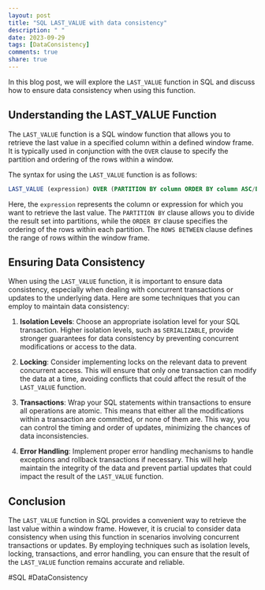 ```yaml
---
layout: post
title: "SQL LAST_VALUE with data consistency"
description: " "
date: 2023-09-29
tags: [DataConsistency]
comments: true
share: true
---
```


In this blog post, we will explore the `LAST_VALUE` function in SQL and discuss how to ensure data consistency when using this function.

## Understanding the LAST_VALUE Function

The `LAST_VALUE` function is a SQL window function that allows you to retrieve the last value in a specified column within a defined window frame. It is typically used in conjunction with the `OVER` clause to specify the partition and ordering of the rows within a window.

The syntax for using the `LAST_VALUE` function is as follows:

```sql
LAST_VALUE (expression) OVER (PARTITION BY column ORDER BY column ASC/DESC ROWS BETWEEN UNBOUNDED PRECEDING AND CURRENT ROW)
```

Here, the `expression` represents the column or expression for which you want to retrieve the last value. The `PARTITION BY` clause allows you to divide the result set into partitions, while the `ORDER BY` clause specifies the ordering of the rows within each partition. The `ROWS BETWEEN` clause defines the range of rows within the window frame.

## Ensuring Data Consistency

When using the `LAST_VALUE` function, it is important to ensure data consistency, especially when dealing with concurrent transactions or updates to the underlying data. Here are some techniques that you can employ to maintain data consistency:

1. **Isolation Levels**: Choose an appropriate isolation level for your SQL transaction. Higher isolation levels, such as `SERIALIZABLE`, provide stronger guarantees for data consistency by preventing concurrent modifications or access to the data.

2. **Locking**: Consider implementing locks on the relevant data to prevent concurrent access. This will ensure that only one transaction can modify the data at a time, avoiding conflicts that could affect the result of the `LAST_VALUE` function.

3. **Transactions**: Wrap your SQL statements within transactions to ensure all operations are atomic. This means that either all the modifications within a transaction are committed, or none of them are. This way, you can control the timing and order of updates, minimizing the chances of data inconsistencies.

4. **Error Handling**: Implement proper error handling mechanisms to handle exceptions and rollback transactions if necessary. This will help maintain the integrity of the data and prevent partial updates that could impact the result of the `LAST_VALUE` function.

## Conclusion

The `LAST_VALUE` function in SQL provides a convenient way to retrieve the last value within a window frame. However, it is crucial to consider data consistency when using this function in scenarios involving concurrent transactions or updates. By employing techniques such as isolation levels, locking, transactions, and error handling, you can ensure that the result of the `LAST_VALUE` function remains accurate and reliable.

#SQL #DataConsistency